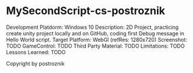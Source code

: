 # MySecondScript-cs-postroznik
Development Platdorm: Windows 10
Description: 2D Project, practicing create unity project locally and on GitHub, coding first Debug message in Hello World script.
Target Platform: WebGl (refRes: 1280x720)
Screenshot: TODO
GameControl: TODO
Third Party Material: TODO
Limitations: TODO
Lessons Learned: TODO

Copyright by postroznik